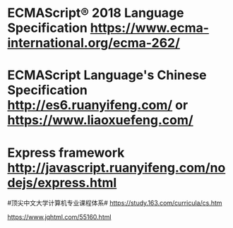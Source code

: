 
# ECMAScript® 2018 Language Specification https://www.ecma-international.org/ecma-262/
# ECMAScript Language's Chinese Specification http://es6.ruanyifeng.com/ or https://www.liaoxuefeng.com/
# Express framework http://javascript.ruanyifeng.com/nodejs/express.html
#顶尖中文大学计算机专业课程体系#
https://study.163.com/curricula/cs.htm

https://www.jqhtml.com/55160.html
